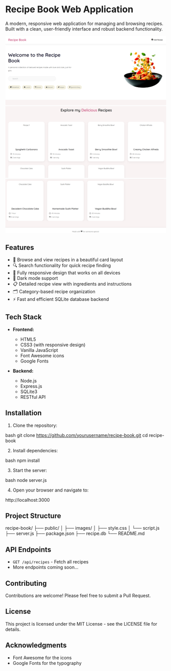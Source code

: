 # Recipe Book Web Application

A modern, responsive web application for managing and browsing recipes. Built with a clean, user-friendly interface and robust backend functionality.

![Recipe Book Screenshot](public/images/preview-1.png)
![Recipe Book Screenshot](public/images/preview-3.png)
![Recipe Book Screenshot](public/images/preview-2.png)

## Features

- 🍳 Browse and view recipes in a beautiful card layout
- 🔍 Search functionality for quick recipe finding
- 📱 Fully responsive design that works on all devices
- 🌙 Dark mode support
- 📋 Detailed recipe view with ingredients and instructions
- 🗂️ Category-based recipe organization
- ⚡ Fast and efficient SQLite database backend

## Tech Stack

- **Frontend:**
  - HTML5
  - CSS3 (with responsive design)
  - Vanilla JavaScript
  - Font Awesome icons
  - Google Fonts

- **Backend:**
  - Node.js
  - Express.js
  - SQLite3
  - RESTful API

## Installation

1. Clone the repository:

bash
git clone https://github.com/yourusername/recipe-book.git
cd recipe-book

2. Install dependencies:

bash
npm install

3. Start the server:

bash
node server.js

4. Open your browser and navigate to:

http://localhost:3000


## Project Structure

recipe-book/
├── public/
│ ├── images/
│ ├── style.css
│ └── script.js
├── server.js
├── package.json
├── recipe.db
└── README.md


## API Endpoints

- `GET /api/recipes` - Fetch all recipes
- More endpoints coming soon...

## Contributing

Contributions are welcome! Please feel free to submit a Pull Request.

## License

This project is licensed under the MIT License - see the LICENSE file for details.

## Acknowledgments

- Font Awesome for the icons
- Google Fonts for the typography